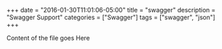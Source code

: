 +++
date = "2016-01-30T11:01:06-05:00"
title = "swagger"
description = "Swagger Support"
categories = ["Swagger"]
tags = ["swagger", "json"]
+++

Content of the file goes Here
